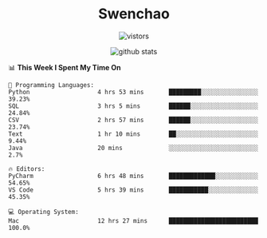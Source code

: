 <h1 align="center">Swenchao</h3>

<p align="center">
  <img src="https://visitor-badge.glitch.me/badge?page_id=Swenchao" alt="vistors" />
</p>

<p align="center">
  <img src="https://github-readme-stats.vercel.app/api?username=Swenchao&count_private=true&show_icons=true&theme=vue-dark&hide_title=true" alt="github stats" />
</p>

<!--START_SECTION:waka-->
📊 **This Week I Spent My Time On** 

```text
💬 Programming Languages: 
Python                   4 hrs 53 mins       █████████░░░░░░░░░░░░░░░░   39.23% 
SQL                      3 hrs 5 mins        ██████░░░░░░░░░░░░░░░░░░░   24.84% 
CSV                      2 hrs 57 mins       ██████░░░░░░░░░░░░░░░░░░░   23.74% 
Text                     1 hr 10 mins        ██░░░░░░░░░░░░░░░░░░░░░░░   9.44% 
Java                     20 mins             ░░░░░░░░░░░░░░░░░░░░░░░░░   2.7%

🔥 Editors: 
PyCharm                  6 hrs 48 mins       █████████████░░░░░░░░░░░░   54.65% 
VS Code                  5 hrs 39 mins       ███████████░░░░░░░░░░░░░░   45.35%

💻 Operating System: 
Mac                      12 hrs 27 mins      █████████████████████████   100.0%

```


<!--END_SECTION:waka-->
